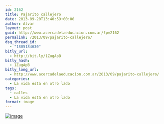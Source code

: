 ```yaml
---
id: 2162
title: Pajarito callejero
date: 2013-09-20T13:40:59+00:00
author: Alvar
layout: post
guid: http://www.acercadelaeducacion.com.ar/?p=2162
permalink: /2013/09/pajarito-callejero/
dsq_thread_id:
  - "1805184630"
bitly_url:
  - http://bit.ly/1ZugApB
bitly_hash:
  - 1ZugApB
bitly_long_url:
  - http://www.acercadelaeducacion.com.ar/2013/09/pajarito-callejero/
categories:
  - La vida esta en otro lado
tags:
  - calles
  - La vida está en otro lado
format: image
---
```

<a href="http://www.acercadelaeducacion.com.ar/wp-content/uploads/2013/09/wpid-20130822_124821_20130920132602964.jpg"><img title="20130822_124821_20130920132602964.jpg" class="alignnone size-full" alt="image" src="http://www.acercadelaeducacion.com.ar/wp-content/uploads/2013/09/wpid-20130822_124821_20130920132602964.jpg" /></a>